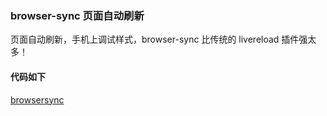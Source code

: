 ### browser-sync 页面自动刷新

页面自动刷新，手机上调试样式，browser-sync 比传统的 livereload 插件强太多！

#### 代码如下

[browsersync](https://github.com/happypeter/flex/commit/20f4f7d8443e3c37cd150d8979d1eebcd8eac520)
